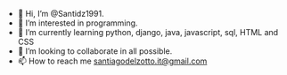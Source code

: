 - 👋 Hi, I’m @Santidz1991.
- 👀 I’m interested in programming.
- 🌱 I’m currently learning python, django, java, javascript, sql, HTML and CSS
- 💞️ I’m looking to collaborate in all possible.
- 📫 How to reach me santiagodelzotto.it@gmail.com

<!---
Santidz1991/Santidz1991 is a ✨ special ✨ repository because its `README.md` (this file) appears on your GitHub profile.
You can click the Preview link to take a look at your changes.
--->
